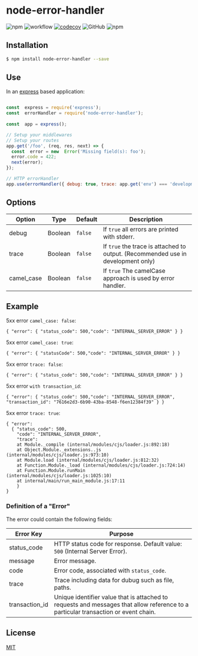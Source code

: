 # node-error-handler


![npm](https://img.shields.io/npm/v/node-error-handler)
![workflow](https://github.com/leonardofurnielis/node-error-handler/actions/workflows/test-coverage.yml/badge.svg)
[![codecov](https://codecov.io/gh/leonardofurnielis/node-error-handler/branch/master/graph/badge.svg)](https://codecov.io/gh/leonardofurnielis/node-error-handler)
![GitHub](https://img.shields.io/github/license/leonardofurnielis/node-error-handler.svg)
![npm](https://img.shields.io/npm/dm/node-error-handler.svg)
  

## Installation 


```bash
$ npm install node-error-handler --save
```

  
## Use


In an [express](https://www.npmjs.com/package/express) based application:

```js

const  express = require('express');
const  errorHandler = require('node-error-handler');
  
const  app = express();

// Setup your middlewares
// Setup your routes
app.get('/foo', (req, res, next) => {
  const  error = new  Error('Missing field(s): foo');
  error.code = 422;
  next(error);
});

// HTTP errorHandler
app.use(errorHandler({ debug: true, trace: app.get('env') === 'development', camel_case: true }));

```


## Options

  
| Option | Type | Default | Description  |
| ------ |------|---------| ------------ |
| debug | Boolean | `false`| If `true` all errors are printed with stderr. |
| trace| Boolean | `false` | If `true` the trace is attached to output. (Recommended use in development only) |
| camel_case | Boolean | `false` | If `true` The camelCase approach is used by error handler. |
  

## Example

5xx error  `camel_case: false`:

```
{ "error": { "status_code": 500,"code": "INTERNAL_SERVER_ERROR" } }
```

5xx error  `camel_case: true`:

```
{ "error": { "statusCode": 500,"code": "INTERNAL_SERVER_ERROR" } }
```

5xx error  `trace: false`:

```
{ "error": { "status_code": 500,"code": "INTERNAL_SERVER_ERROR" } }
```

5xx error  `with transaction_id`:

```
{ "error": { "status_code": 500,"code": "INTERNAL_SERVER_ERROR", "transaction_id": "7616e2d3-6b90-43ba-8548-f6en12384f39" } }
```

5xx error  `trace: true`:

```
{ "error": 
  { "status_code": 500,
    "code": "INTERNAL_SERVER_ERROR",
    "trace":   
    at Module._compile (internal/modules/cjs/loader.js:892:18)
    at Object.Module._extensions..js (internal/modules/cjs/loader.js:973:10)
    at Module.load (internal/modules/cjs/loader.js:812:32)
    at Function.Module._load (internal/modules/cjs/loader.js:724:14)
    at Function.Module.runMain (internal/modules/cjs/loader.js:1025:10)
    at internal/main/run_main_module.js:17:11 
    } 
}
```


### Definition of a "Error"

  
The error could contain the following fields:

|  Error Key  |  Purpose  |
| --------- | -------------------------------------------------------------------- |
| status_code | HTTP status code for response. Default value: `500` (Internal Server Error). |
| message | Error message. |
| code | Error code, associated with `status_code`. |
| trace | Trace including data for dubug such as file, paths. |
| transaction_id | Unique identifier value that is attached to requests and messages that allow reference to a particular transaction or event chain. |


## License

[MIT](LICENSE)
